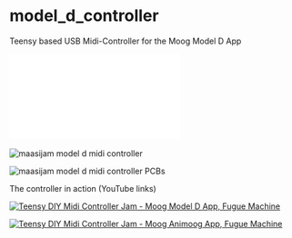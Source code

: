 # model_d_controller
Teensy based USB Midi-Controller for the Moog Model D App

![Assembly guide](Hardware/modeld_controller_assembly_guide.pdf)

![maasijam model d midi controller](Images/maasijam_model_d_controller.jpg)

![maasijam model d midi controller PCBs](Images/maasijam_model_d_controller_pcbs.jpg
)

The controller in action (YouTube links)

[![Teensy DIY Midi Controller Jam - Moog Model D App, Fugue Machine](https://img.youtube.com/vi/qR_zFrnvdvk/0.jpg)](https://www.youtube.com/watch?v=qR_zFrnvdvk)

[![Teensy DIY Midi Controller Jam - Moog Animoog App, Fugue Machine](https://img.youtube.com/vi/HAJEskUzX2w/0.jpg)](https://www.youtube.com/watch?v=HAJEskUzX2w)

